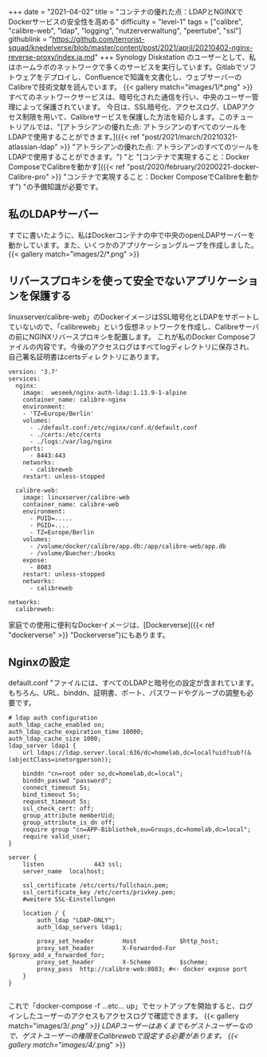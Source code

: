 +++
date = "2021-04-02"
title = "コンテナの優れた点：LDAPとNGINXでDockerサービスの安全性を高める"
difficulty = "level-1"
tags = ["calibre", "calibre-web", "ldap", "logging", "nutzerverwaltung", "peertube", "ssl"]
githublink = "https://github.com/terrorist-squad/knedelverse/blob/master/content/post/2021/april/20210402-nginx-reverse-proxy/index.ja.md"
+++
Synology Diskstation のユーザーとして、私はホームラボのネットワークで多くのサービスを実行しています。Gitlabでソフトウェアをデプロイし、Confluenceで知識を文書化し、ウェブサーバーのCalibreで技術文献を読んでいます。
{{< gallery match="images/1/*.png" >}}
すべてのネットワークサービスは、暗号化された通信を行い、中央のユーザー管理によって保護されています。 今日は、SSL暗号化、アクセスログ、LDAPアクセス制限を用いて、Calibreサービスを保護した方法を紹介します。このチュートリアルでは、"[アトラシアンの優れた点: アトラシアンのすべてのツールをLDAPで使用することができます。]({{< ref "post/2021/march/20210321-atlassian-ldap" >}} "アトラシアンの優れた点: アトラシアンのすべてのツールをLDAPで使用することができます。") "と "[コンテナで実現すること：Docker ComposeでCalibreを動かす]({{< ref "post/2020/february/20200221-docker-Calibre-pro" >}} "コンテナで実現すること：Docker ComposeでCalibreを動かす") "の予備知識が必要です。
## 私のLDAPサーバー
すでに書いたように、私はDockerコンテナの中で中央のopenLDAPサーバーを動かしています。また、いくつかのアプリケーショングループを作成しました。
{{< gallery match="images/2/*.png" >}}

## リバースプロキシを使って安全でないアプリケーションを保護する
linuxserver/calibre-web」のDockerイメージはSSL暗号化とLDAPをサポートしていないので、「calibreweb」という仮想ネットワークを作成し、Calibreサーバの前にNGINXリバースプロキシを配置します。 これが私のDocker Composeファイルの内容です。今後のアクセスログはすべてlogディレクトリに保存され、自己署名証明書はcertsディレクトリにあります。
```
version: '3.7'
services:
  nginx: 
    image:  weseek/nginx-auth-ldap:1.13.9-1-alpine
    container_name: calibre-nginx
    environment:
    - 'TZ=Europe/Berlin'
    volumes:
      - ./default.conf:/etc/nginx/conf.d/default.conf
      - ./certs:/etc/certs
      - ./logs:/var/log/nginx
    ports:
      - 8443:443
    networks:
      - calibreweb
    restart: unless-stopped

  calibre-web:
    image: linuxserver/calibre-web
    container_name: calibre-web
    environment:
      - PUID=.....
      - PGID=....
      - TZ=Europe/Berlin
    volumes:
      - /volume/docker/calibre/app.db:/app/calibre-web/app.db
      - /volume/Buecher:/books
    expose:
      - 8083
    restart: unless-stopped
    networks:
      - calibreweb

networks:
  calibreweb:

```
家庭での使用に便利なDockerイメージは、[Dockerverse]({{< ref "dockerverse" >}} "Dockerverse")にもあります。
## Nginxの設定
default.conf "ファイルには、すべてのLDAPと暗号化の設定が含まれています。もちろん、URL、binddn、証明書、ポート、パスワードやグループの調整も必要です。
```
# ldap auth configuration
auth_ldap_cache_enabled on;
auth_ldap_cache_expiration_time 10000;
auth_ldap_cache_size 1000;
ldap_server ldap1 {
    url ldaps://ldap.server.local:636/dc=homelab,dc=local?uid?sub?(&(objectClass=inetorgperson));

    binddn "cn=root oder so,dc=homelab,dc=local";
    binddn_passwd "password";
    connect_timeout 5s;
    bind_timeout 5s;
    request_timeout 5s;
    ssl_check_cert: off;
    group_attribute memberUid;
    group_attribute_is_dn off;
    require group "cn=APP-Bibliothek,ou=Groups,dc=homelab,dc=local";
    require valid_user;
}

server {
    listen              443 ssl;
    server_name  localhost;

    ssl_certificate /etc/certs/fullchain.pem;
    ssl_certificate_key /etc/certs/privkey.pem;
    #weitere SSL-Einstellungen

    location / {
        auth_ldap "LDAP-ONLY";
        auth_ldap_servers ldap1;

        proxy_set_header        Host            $http_host;
        proxy_set_header        X-Forwarded-For $proxy_add_x_forwarded_for;
        proxy_set_header        X-Scheme        $scheme;
        proxy_pass  http://calibre-web:8083; #<- docker expose port
    }
}


```
これで「docker-compose -f ...etc... up」でセットアップを開始すると、ログインしたユーザーのアクセスもアクセスログで確認できます。
{{< gallery match="images/3/*.png" >}}
LDAPユーザーはあくまでもゲストユーザーなので、ゲストユーザーの権限をCalibrewebで設定する必要があります。
{{< gallery match="images/4/*.png" >}}
